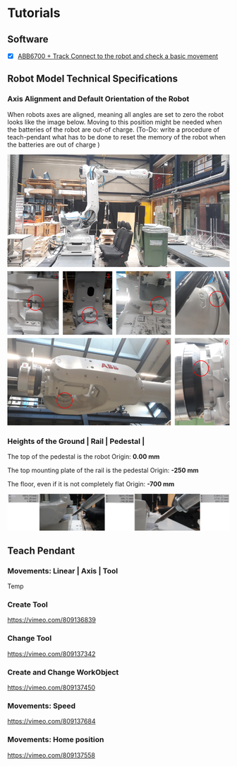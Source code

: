# Tutorials

## Software
- [X] [ABB6700 + Track Connect to the robot and check a basic movement](https://github.com/GIS-EPFL/Robots/tree/main/robot_files/abb_irb_6700_track_irtb_6004)

## Robot Model Technical Specifications

### Axis Alignment and Default Orientation of the Robot

When robots axes are aligned, meaning all angles are set to zero the robot looks like the image below. Moving to this position might be needed when the batteries of the robot are out-of charge. (To-Do: write a procedure of teach-pendant what has to be done to reset the memory of the robot when the batteries are out of charge )

![1676553389308](image/ReadMe/1676553389308.png)

### Heights of the Ground | Rail | Pedestal |

The top of the pedestal is the robot Origin: **0.00 mm**

The top mounting plate of the rail is the pedestal Origin: **-250 mm**

The floor, even if it is not completely flat Origin: **-700 mm**

![1676553962521](image/ReadMe/1676553962521.png)

## Teach Pendant

### Movements: Linear | Axis | Tool

Temp

### Create Tool

https://vimeo.com/809136839


### Change Tool

https://vimeo.com/809137342

### Create and Change WorkObject

https://vimeo.com/809137450

### Movements: Speed

https://vimeo.com/809137684

### Movements: Home position

https://vimeo.com/809137558


